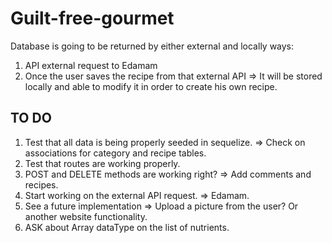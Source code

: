 # Guilt-free-gourmet

Database is going to be returned by either external and locally ways:
1. API external request to Edamam 
2. Once the user saves the recipe from that external API => It will be stored locally and able to modify it in order to create his own recipe.

## TO DO
1. Test that all data is being properly seeded in sequelize. => Check on associations for category and recipe tables.
2. Test that routes are working properly.
3. POST and DELETE methods are working right? => Add comments and recipes.
4. Start working on the external API request. => Edamam.
5. See a future implementation => Upload a picture from the user?
Or another website functionality.
6. ASK about Array dataType on the list of nutrients. 